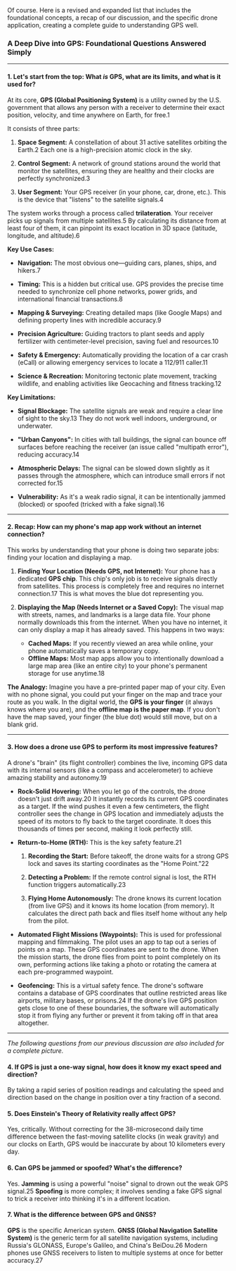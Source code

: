 Of course. Here is a revised and expanded list that includes the foundational concepts, a recap of our discussion, and the specific drone application, creating a complete guide to understanding GPS well.

### A Deep Dive into GPS: Foundational Questions Answered Simply

---

#### **1. Let's start from the top: What _is_ GPS, what are its limits, and what is it used for?**

At its core, **GPS (Global Positioning System)** is a utility owned by the U.S. government that allows any person with a receiver to determine their exact position, velocity, and time anywhere on Earth, for free.1

It consists of three parts:

1. **Space Segment:** A constellation of about 31 active satellites orbiting the Earth.2 Each one is a high-precision atomic clock in the sky.
    
2. **Control Segment:** A network of ground stations around the world that monitor the satellites, ensuring they are healthy and their clocks are perfectly synchronized.3
    
3. **User Segment:** Your GPS receiver (in your phone, car, drone, etc.). This is the device that "listens" to the satellite signals.4
    

The system works through a process called **trilateration**. Your receiver picks up signals from multiple satellites.5 By calculating its distance from at least four of them, it can pinpoint its exact location in 3D space (latitude, longitude, and altitude).6

**Key Use Cases:**

- **Navigation:** The most obvious one—guiding cars, planes, ships, and hikers.7
    
- **Timing:** This is a hidden but critical use. GPS provides the precise time needed to synchronize cell phone networks, power grids, and international financial transactions.8
    
- **Mapping & Surveying:** Creating detailed maps (like Google Maps) and defining property lines with incredible accuracy.9
    
- **Precision Agriculture:** Guiding tractors to plant seeds and apply fertilizer with centimeter-level precision, saving fuel and resources.10
    
- **Safety & Emergency:** Automatically providing the location of a car crash (eCall) or allowing emergency services to locate a 112/911 caller.11
    
- **Science & Recreation:** Monitoring tectonic plate movement, tracking wildlife, and enabling activities like Geocaching and fitness tracking.12
    

**Key Limitations:**

- **Signal Blockage:** The satellite signals are weak and require a clear line of sight to the sky.13 They do not work well indoors, underground, or underwater.
    
- **"Urban Canyons":** In cities with tall buildings, the signal can bounce off surfaces before reaching the receiver (an issue called "multipath error"), reducing accuracy.14
    
- **Atmospheric Delays:** The signal can be slowed down slightly as it passes through the atmosphere, which can introduce small errors if not corrected for.15
    
- **Vulnerability:** As it's a weak radio signal, it can be intentionally jammed (blocked) or spoofed (tricked with a fake signal).16
    

---

#### **2. Recap: How can my phone's map app work without an internet connection?**

This works by understanding that your phone is doing two separate jobs: finding your location and displaying a map.

1. **Finding Your Location (Needs GPS, not Internet):** Your phone has a dedicated **GPS chip**. This chip's only job is to receive signals directly from satellites. This process is completely free and requires no internet connection.17 This is what moves the blue dot representing you.
    
2. **Displaying the Map (Needs Internet or a Saved Copy):** The visual map with streets, names, and landmarks is a large data file. Your phone normally downloads this from the internet. When you have no internet, it can only display a map it has already saved. This happens in two ways:
    - **Cached Maps:** If you recently viewed an area while online, your phone automatically saves a temporary copy.
    - **Offline Maps:** Most map apps allow you to intentionally download a large map area (like an entire city) to your phone's permanent storage for use anytime.18
        

**The Analogy:** Imagine you have a pre-printed paper map of your city. Even with no phone signal, you could put your finger on the map and trace your route as you walk. In the digital world, the **GPS is your finger** (it always knows where you are), and the **offline map is the paper map**. If you don't have the map saved, your finger (the blue dot) would still move, but on a blank grid.

---

#### **3. How does a drone use GPS to perform its most impressive features?**

A drone's "brain" (its flight controller) combines the live, incoming GPS data with its internal sensors (like a compass and accelerometer) to achieve amazing stability and autonomy.19

- **Rock-Solid Hovering:** When you let go of the controls, the drone doesn't just drift away.20 It instantly records its current GPS coordinates as a target. If the wind pushes it even a few centimeters, the flight controller sees the change in GPS location and immediately adjusts the speed of its motors to fly back to the target coordinate. It does this thousands of times per second, making it look perfectly still.
    
- **Return-to-Home (RTH):** This is the key safety feature.21
    
    1. **Recording the Start:** Before takeoff, the drone waits for a strong GPS lock and saves its starting coordinates as the "Home Point."22
        
    2. **Detecting a Problem:** If the remote control signal is lost, the RTH function triggers automatically.23
        
    3. **Flying Home Autonomously:** The drone knows its current location (from live GPS) and it knows its home location (from memory). It calculates the direct path back and flies itself home without any help from the pilot.
- **Automated Flight Missions (Waypoints):** This is used for professional mapping and filmmaking. The pilot uses an app to tap out a series of points on a map. These GPS coordinates are sent to the drone. When the mission starts, the drone flies from point to point completely on its own, performing actions like taking a photo or rotating the camera at each pre-programmed waypoint.
    
- **Geofencing:** This is a virtual safety fence. The drone's software contains a database of GPS coordinates that outline restricted areas like airports, military bases, or prisons.24 If the drone's live GPS position gets close to one of these boundaries, the software will automatically stop it from flying any further or prevent it from taking off in that area altogether.
    

---

_The following questions from our previous discussion are also included for a complete picture._

#### **4. If GPS is just a one-way signal, how does it know my exact speed and direction?**

By taking a rapid series of position readings and calculating the speed and direction based on the change in position over a tiny fraction of a second.

#### **5. Does Einstein's Theory of Relativity really affect GPS?**

Yes, critically. Without correcting for the 38-microsecond daily time difference between the fast-moving satellite clocks (in weak gravity) and our clocks on Earth, GPS would be inaccurate by about 10 kilometers every day.

#### **6. Can GPS be jammed or spoofed? What's the difference?**

Yes. **Jamming** is using a powerful "noise" signal to drown out the weak GPS signal.25 **Spoofing** is more complex; it involves sending a fake GPS signal to trick a receiver into thinking it's in a different location.

#### **7. What is the difference between GPS and GNSS?**

**GPS** is the specific American system. **GNSS (Global Navigation Satellite System)** is the generic term for all satellite navigation systems, including Russia's GLONASS, Europe's Galileo, and China's BeiDou.26 Modern phones use GNSS receivers to listen to multiple systems at once for better accuracy.27
